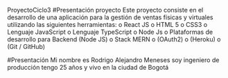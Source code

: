 ProyectoCiclo3
#Presentación proyecto 
Este proyecto consiste en el desarrollo de una aplicación para la gestión de ventas físicas y virtuales utilizando las siguientes herramientas: 
o	React JS
o	HTML 5 
o	CSS3 
o	Lenguaje JavaScript
o	Lenguaje TypeScript 
o	Node Js
o	Plataformas de desarrollo para Backend (Node JS)
o	Stack MERN
o	(OAuth2)
o	(Heroku)
o	(Git / GitHub)

#Presentación 
Mi nombre es Rodrigo Alejandro Meneses soy ingeniero de producción tengo 25 años y vivo en la ciudad de Bogotá
